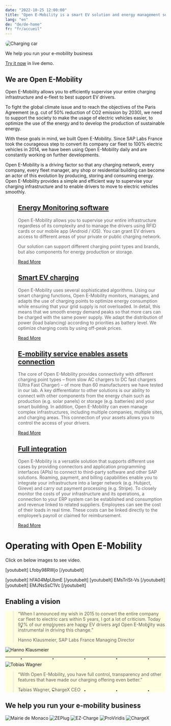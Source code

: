 ```yaml
---
date: "2022-10-25 12:00:00"
title: "Open E-Mobility is a smart EV solution and energy management software"
lang: "en"
de: "de/de-home"
fr: "fr/accueil"
---
```


<div class=imgcontainer><img style="border-radius:15em" alt="Charging car" src="./img/ez-charge_01-384x256.webp">
<div class=textimg>
<p>We help you run your e-mobility business</p>
<p><a href="https://slf.e-mobility-labs.com/auth/login?email=demo.demo@sap.com&password=DeM*Us$r1">Try it now</a> in live demo.</p>
</div></div>

## We are Open E-Mobility

Open E-Mobility allows you to efficiently supervise your entire charging infrastructure and e-fleet to best support EV drivers.

To fight the global climate issue and to reach the objectives of the Paris Agreement (e.g. cut of 50% reduction of CO2 emission by 2030), we need to support the society to make the usage of electric vehicles easier, to optimize the use of the energy and to develop the production of sustainable energy.

With these goals in mind, we built Open E-Mobility. Since SAP Labs France took the courageous step to convert its company car fleet to 100% electric vehicles in 2014, we have been using Open E-Mobility daily and are constantly working on further developments.

Open E-Mobility is a driving factor so that any charging network, every company, every fleet manager, any shop or residential building can become an actor of this evolution by producing, storing and consuming energy. Open E-Mobility provides a simple and efficient way to supervise your charging infrastructure and to enable drivers to move to electric vehicles smoothly.


> ## [Energy Monitoring software](monitoring)
> Open E-Mobility allows you to supervise your entire infrastructure regardless of its complexity and to manage the drivers using RFID cards or our mobile app (Android / iOS).
> You can grant EV drivers access to different areas of your private or public charging network.
>
> Our solution can support different charging point types and brands, but also components for energy production or storage.
>
> [Read More](monitoring)

> ## [Smart EV charging](smart-charging)
> Open E-Mobility uses several sophisticated algorithms.
> Using our smart charging functions, Open E-Mobility monitors, manages, and adapts the use of charging points to optimize energy consumption while ensuring that your grid supply is not overloaded.
> In detail, this means that we smooth energy demand peaks so that more cars can be charged with the same power supply. We adapt the distribution of power (load balancing) according to priorities as battery level. We optimize charging costs by using off-peak prices.
>
> [Read More](smart-charging)

> ## [E-mobility service enables assets connection](assets-connection)
> The core of Open E-Mobility provides connectivity with different charging point types – from slow AC chargers to DC fast chargers (Ultra Fast Charger) – of more than 60 manufacturers we have tested in our lab.
> A key differentiator to other solutions is our ability to connect with other components from the energy chain such as production (e.g. solar panels) or storage (e.g. batteries) and your smart building.
> In addition, Open E-Mobility can even manage complex infrastructures, including multiple companies, multiple sites, and charging areas.
> This connection of your assets allows you to control the access of your drivers.
>
> [Read More](assets-connection)

> ## [Full integration](integration)
> Open E-Mobility is a versatile solution that supports different use cases by providing connectors and application programming interfaces (APIs) to connect to third-party software and other SAP solutions.
> Roaming, payment, and billing capabilities enable you to integrate your infrastructure into a larger network (e.g. Hubject, Gireve) and carry out payment processing (e.g. Stripe).
> To closely monitor the costs of your infrastructure and its operations, a connection to your ERP system can be established and consumption and revenue linked to related suppliers.
> Employees can see the cost of their loads in real time. These costs can be linked directly to the employee’s payroll or claimed for reimbursement.
>
> [Read More](integration)

# Operating with Open E-Mobility

Click on below images to see video.

[youtubelt] Lfoby98RWjo [/youtubelt]
<p></p>
[youtubelt] hFA04MpUbmE [/youtubelt] [youtubelt] EMsTriSt-Vs [/youtubelt] [youtubelt] EMJNsSsC1Vc [/youtubelt]

## Enabling a vision

<div style="background-color:lightYellow;
	background-image: radial-gradient(black 1%, transparent 3%);
	background-position: 0 0, 50px 50px;
	background-size: 100px 100px;">
<div class=imgcontainer>
<blockquote>
<p>“When I announced my wish in 2015 to convert the entire company car fleet to electric cars within 5 years, I got a lot of criticism. Today 92% of our employees are happy EV drivers and Open E-Mobility was instrumental in driving this change.”</p>
<p>Hanno Klausmeier, SAP Labs France Managing Director</p>
</blockquote><img alt="Hanno Klausmeier" src="./img/Hanno_Klausmeier-400x282.webp"></div>
<hr>
<div class=imgcontainer><img alt="Tobias Wagner" src="./img/Tobias-Wagner-400x400.webp">
<blockquote>
<p>“With Open E-Mobility, you have full control, transparency and other features that have made our charging offering even better.”
<p>Tobias Wagner, ChargeX CEO
</blockquote>
</div>
</div>


## We help you run your e-mobility business

<div class=imgcontainer>
<img alt="Mairie de Monaco" src="./img/mairie-monaco-logo-200x200.png">
<img alt="ZEPlug" src="./img/Logo-Zeplug-200x127.png">
<img alt="EZ-Charge" src="./img/logo-EZ-charge-200x122.png">
<img alt="ProViridis" src="./img/Logo-PROVIRIDIS-Greenpower-clair-2-200x53.png">
<img alt="ChargeX" src="./img/ChargeX_Logo_black-200x195.png">
</div>



